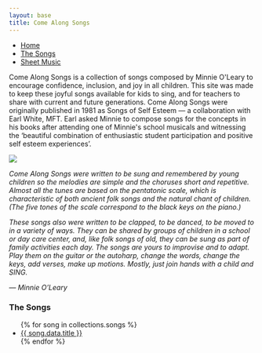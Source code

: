 ```yaml
---
layout: base
title: Come Along Songs
---
```

 <nav>
    <ul class="nav">
      <li class="active"><a href="/">Home</a></li>
  <li><a href="/the-songs/">The Songs</a></li>
      <li><a href="">Sheet Music</a></li>
    </ul>
  </nav>

<div class="wrapper">
  <article class="intro">
    <p>Come Along Songs is a collection of songs composed by Minnie O'Leary to encourage confidence, inclusion, and joy in all children. This site was made to keep these joyful songs available for kids to sing, and for teachers to share with current and future generations. Come Along Songs were originally published in 1981 as Songs of Self Esteem — a collaboration with Earl White, MFT. Earl asked Minnie to compose songs for the concepts in his books after attending one of Minnie's school musicals and witnessing the ‘beautiful combination of enthusiastic student participation and positive self esteem experiences’.</p>
  </article>
  <aside class="mompic"><div class="pic"><img src="/img/minnie-cropped.jpg" class="mom"></div>
</aside>
</div>
<div class="quote"><em>
<p>Come Along Songs were written to be sung and remembered by young children so the melodies are simple and the choruses short and repetitive. Almost all the tunes are based on the pentatonic scale, which is characteristic of both ancient folk songs and the natural chant of children. (The five tones of the scale correspond to the black keys on the piano.)
<p>
These songs also were written to be clapped, to be danced, to be moved to in a variety of ways. They can be shared by groups of children in a school or day care center, and, like folk songs of old, they can be sung as part of family activities each day. The songs are yours to improvise and to adapt. Play them on the guitar or the autoharp, change the words, change the keys, add verses, make up motions. Mostly, just join hands with a child and SING.
</p><p>
— Minnie O’Leary
</em></div>
<div class="hr"></div>
<h3>The Songs</h3>

<ul>
{% for song in collections.songs %}
  <li><a href="{{ song.url }}">{{ song.data.title }}</a></li>
{% endfor %}
</ul>